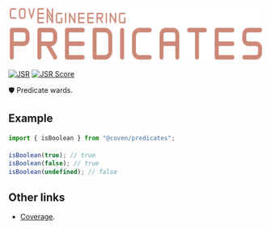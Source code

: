 <img alt="Coven Engineering Parsers logo" src="https://raw.githubusercontent.com/covenengineering/libraries/main/@coven/predicates/logo.svg" height="108" />

[![JSR](https://jsr.io/badges/@coven/predicates)](https://jsr.io/@coven/predicates)
[![JSR Score](https://jsr.io/badges/@coven/predicates/score)](https://jsr.io/@coven/predicates)

🛡️ Predicate wards.

## Example

```typescript
import { isBoolean } from "@coven/predicates";

isBoolean(true); // true
isBoolean(false); // true
isBoolean(undefined); // false
```

## Other links

- [Coverage](https://coveralls.io/github/covenengineering/libraries).
